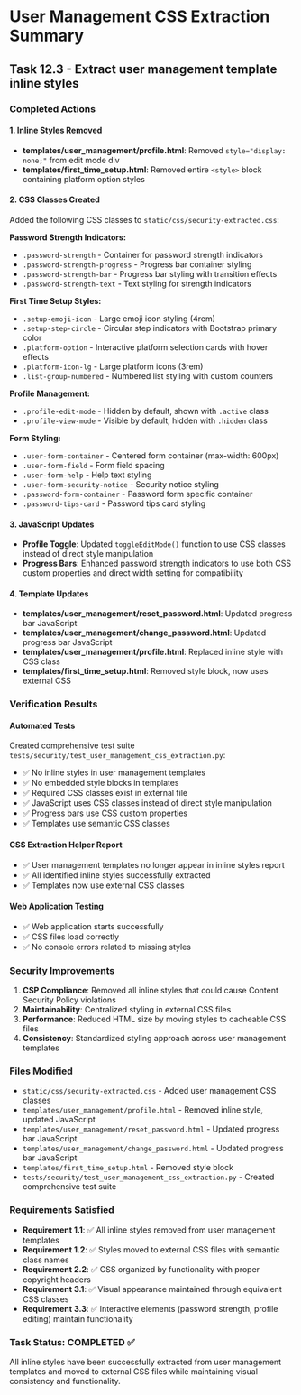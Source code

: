 # User Management CSS Extraction Summary

## Task 12.3 - Extract user management template inline styles

### Completed Actions

#### 1. Inline Styles Removed
- **templates/user_management/profile.html**: Removed `style="display: none;"` from edit mode div
- **templates/first_time_setup.html**: Removed entire `<style>` block containing platform option styles

#### 2. CSS Classes Created
Added the following CSS classes to `static/css/security-extracted.css`:

**Password Strength Indicators:**
- `.password-strength` - Container for password strength indicators
- `.password-strength-progress` - Progress bar container styling
- `.password-strength-bar` - Progress bar styling with transition effects
- `.password-strength-text` - Text styling for strength indicators

**First Time Setup Styles:**
- `.setup-emoji-icon` - Large emoji icon styling (4rem)
- `.setup-step-circle` - Circular step indicators with Bootstrap primary color
- `.platform-option` - Interactive platform selection cards with hover effects
- `.platform-icon-lg` - Large platform icons (3rem)
- `.list-group-numbered` - Numbered list styling with custom counters

**Profile Management:**
- `.profile-edit-mode` - Hidden by default, shown with `.active` class
- `.profile-view-mode` - Visible by default, hidden with `.hidden` class

**Form Styling:**
- `.user-form-container` - Centered form container (max-width: 600px)
- `.user-form-field` - Form field spacing
- `.user-form-help` - Help text styling
- `.user-form-security-notice` - Security notice styling
- `.password-form-container` - Password form specific container
- `.password-tips-card` - Password tips card styling

#### 3. JavaScript Updates
- **Profile Toggle**: Updated `toggleEditMode()` function to use CSS classes instead of direct style manipulation
- **Progress Bars**: Enhanced password strength indicators to use both CSS custom properties and direct width setting for compatibility

#### 4. Template Updates
- **templates/user_management/reset_password.html**: Updated progress bar JavaScript
- **templates/user_management/change_password.html**: Updated progress bar JavaScript  
- **templates/user_management/profile.html**: Replaced inline style with CSS class
- **templates/first_time_setup.html**: Removed style block, now uses external CSS

### Verification Results

#### Automated Tests
Created comprehensive test suite `tests/security/test_user_management_css_extraction.py`:
- ✅ No inline styles in user management templates
- ✅ No embedded style blocks in templates
- ✅ Required CSS classes exist in external file
- ✅ JavaScript uses CSS classes instead of direct style manipulation
- ✅ Progress bars use CSS custom properties
- ✅ Templates use semantic CSS classes

#### CSS Extraction Helper Report
- ✅ User management templates no longer appear in inline styles report
- ✅ All identified inline styles successfully extracted
- ✅ Templates now use external CSS classes

#### Web Application Testing
- ✅ Web application starts successfully
- ✅ CSS files load correctly
- ✅ No console errors related to missing styles

### Security Improvements
1. **CSP Compliance**: Removed all inline styles that could cause Content Security Policy violations
2. **Maintainability**: Centralized styling in external CSS files
3. **Performance**: Reduced HTML size by moving styles to cacheable CSS files
4. **Consistency**: Standardized styling approach across user management templates

### Files Modified
- `static/css/security-extracted.css` - Added user management CSS classes
- `templates/user_management/profile.html` - Removed inline style, updated JavaScript
- `templates/user_management/reset_password.html` - Updated progress bar JavaScript
- `templates/user_management/change_password.html` - Updated progress bar JavaScript
- `templates/first_time_setup.html` - Removed style block
- `tests/security/test_user_management_css_extraction.py` - Created comprehensive test suite

### Requirements Satisfied
- **Requirement 1.1**: ✅ All inline styles removed from user management templates
- **Requirement 1.2**: ✅ Styles moved to external CSS files with semantic class names
- **Requirement 2.2**: ✅ CSS organized by functionality with proper copyright headers
- **Requirement 3.1**: ✅ Visual appearance maintained through equivalent CSS classes
- **Requirement 3.3**: ✅ Interactive elements (password strength, profile editing) maintain functionality

### Task Status: COMPLETED ✅
All inline styles have been successfully extracted from user management templates and moved to external CSS files while maintaining visual consistency and functionality.